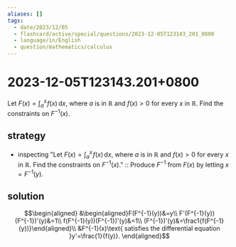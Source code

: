 ```yaml
---
aliases: []
tags:
  - date/2023/12/05
  - flashcard/active/special/questions/2023-12-05T123143_201_0800
  - language/in/English
  - question/mathematics/calculus
---
```


# 2023-12-05T123143.201+0800

Let $F(x)=\int_a^x\!f(x)\,\mathrm{d}x$, where $a$ is in $\mathbb{R}$ and $f(x)>0$ for every $x$ in $\mathbb{R}$. Find the constraints on $F^{-1}(x)$.

## strategy

- inspecting "Let $F(x)=\int_a^x\!f(x)\,\mathrm{d}x$, where $a$ is in $\mathbb{R}$ and $f(x)>0$ for every $x$ in $\mathbb{R}$. Find the constraints on $F^{-1}(x)$." :: Produce $F^{-1}$ from $F(x)$ by letting $x = F^{-1}(y)$.

## solution

$$\begin{aligned}
&\begin{aligned}F(F^{-1}(y))&=y\\
F'(F^{-1}(y))(F^{-1})'(y)&=1\\
f(F^{-1}(y))(F^{-1})'(y)&=1\\
(F^{-1})'(y)&=\frac1{f(F^{-1}(y))}\end{aligned}\\
&F^{-1}(x)\text{ satisfies the differential equation }y'=\frac{1}{f(y)}.
\end{aligned}$$
